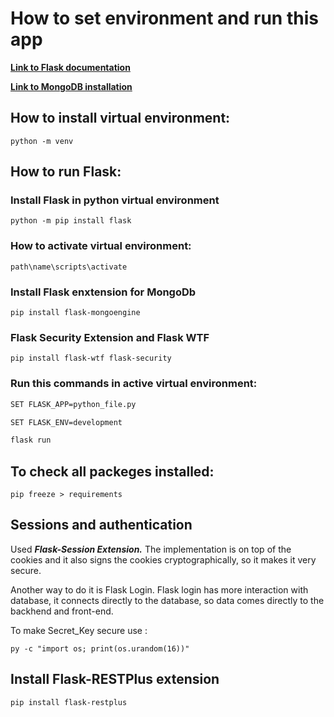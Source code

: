 # How to set environment and run this app

 
 [**Link to Flask documentation**](https://flask.palletsprojects.com/en/2.0.x/)
 
 [**Link to MongoDB installation**](https://www.mongodb.com/try/download/community)
 

 ## How to install virtual environment:
 
 ```
 python -m venv
 ```
 
 ## How to run Flask:
 
 
 ### Install Flask in python virtual environment
 
 ```
 python -m pip install flask
  ```


 
 ### How to activate virtual environment:
 
 ```
 path\name\scripts\activate
 ```

### Install Flask enxtension for MongoDb

```
pip install flask-mongoengine
```

### Flask Security Extension and Flask WTF

```
pip install flask-wtf flask-security

```

 
 ### Run this commands in active virtual environment:
 
 ```bash 
 SET FLASK_APP=python_file.py
 
 SET FLASK_ENV=development 
 
 flask run
 ```


 
## To check all packeges installed:

```
pip freeze > requirements
```

## Sessions and authentication

Used ***Flask-Session Extension.*** The implementation is on top of the cookies and it also signs the cookies cryptographically, so it makes it very secure.

Another way to do it is Flask Login. Flask login has more interaction with database, it connects directly to the database, so data comes directly to the backhend and front-end.

To make Secret_Key secure use :
```
py -c "import os; print(os.urandom(16))"
```

## Install Flask-RESTPlus extension

```
pip install flask-restplus
```












